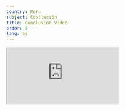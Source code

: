 ```yaml
---
country: Peru
subject: Conclusión
title: Conclusión Video
order: 5
lang: es
---
```

<div class="media-wrapper">
    <div class="video">
        <iframe src="https://www.youtube.com/embed/z-QMuIUJZdg?ecver=1"  allowfullscreen></iframe>
    </div>
</div>

